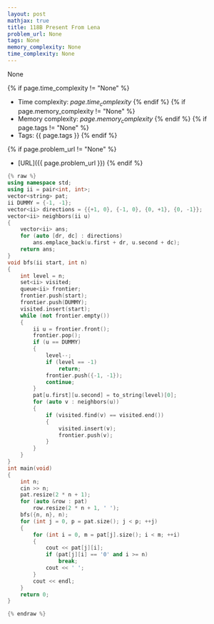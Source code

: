 ```yaml
---
layout: post
mathjax: true
title: 118B Present From Lena
problem_url: None
tags: None
memory_complexity: None
time_complexity: None
---
```


None


{% if page.time_complexity != "None" %}
- Time complexity: ${{ page.time_complexity }}$
{% endif %}
{% if page.memory_complexity != "None" %}
- Memory complexity: ${{ page.memory_complexity }}$
{% endif %}
{% if page.tags != "None" %}
- Tags: {{ page.tags }}
{% endif %}

{% if page.problem_url != "None" %}
- [URL]({{ page.problem_url }})
{% endif %}

```cpp
{% raw %}
using namespace std;
using ii = pair<int, int>;
vector<string> pat;
ii DUMMY = {-1, -1};
vector<ii> directions = {{+1, 0}, {-1, 0}, {0, +1}, {0, -1}};
vector<ii> neighbors(ii u)
{
    vector<ii> ans;
    for (auto [dr, dc] : directions)
        ans.emplace_back(u.first + dr, u.second + dc);
    return ans;
}
void bfs(ii start, int n)
{
    int level = n;
    set<ii> visited;
    queue<ii> frontier;
    frontier.push(start);
    frontier.push(DUMMY);
    visited.insert(start);
    while (not frontier.empty())
    {
        ii u = frontier.front();
        frontier.pop();
        if (u == DUMMY)
        {
            level--;
            if (level == -1)
                return;
            frontier.push({-1, -1});
            continue;
        }
        pat[u.first][u.second] = to_string(level)[0];
        for (auto v : neighbors(u))
        {
            if (visited.find(v) == visited.end())
            {
                visited.insert(v);
                frontier.push(v);
            }
        }
    }
}
int main(void)
{
    int n;
    cin >> n;
    pat.resize(2 * n + 1);
    for (auto &row : pat)
        row.resize(2 * n + 1, ' ');
    bfs({n, n}, n);
    for (int j = 0, p = pat.size(); j < p; ++j)
    {
        for (int i = 0, m = pat[j].size(); i < m; ++i)
        {
            cout << pat[j][i];
            if (pat[j][i] == '0' and i >= n)
                break;
            cout << ' ';
        }
        cout << endl;
    }
    return 0;
}

{% endraw %}
```